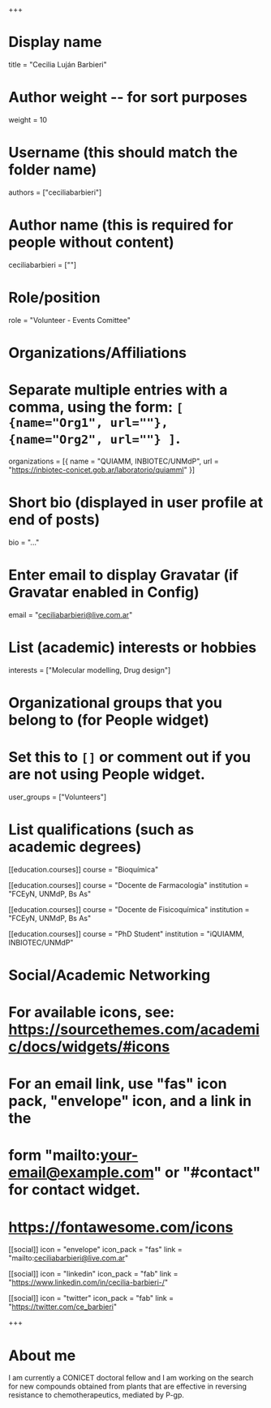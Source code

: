 +++
# Display name
title = "Cecilia Luján Barbieri"

# Author weight -- for sort purposes
weight = 10

# Username (this should match the folder name)
authors = ["ceciliabarbieri"]

# Author name (this is required for people without content)
ceciliabarbieri = [""]

# Role/position
role = "Volunteer - Events Comittee"

# Organizations/Affiliations
#   Separate multiple entries with a comma, using the form: `[ {name="Org1", url=""}, {name="Org2", url=""} ]`.
organizations = [{ name = "QUIAMM, INBIOTEC/UNMdP", url = "https://inbiotec-conicet.gob.ar/laboratorio/quiamml" }]

# Short bio (displayed in user profile at end of posts)
bio = "..."

# Enter email to display Gravatar (if Gravatar enabled in Config)
email = "ceciliabarbieri@live.com.ar"

# List (academic) interests or hobbies
interests = ["Molecular modelling, Drug design"]

# Organizational groups that you belong to (for People widget)
#   Set this to `[]` or comment out if you are not using People widget.
user_groups = ["Volunteers"]

# List qualifications (such as academic degrees)
[[education.courses]]
  course = "Bioquímica"

[[education.courses]]
course = "Docente de Farmacología"
institution = "FCEyN, UNMdP, Bs As"

[[education.courses]]
course = "Docente de Fisicoquímica"
institution = "FCEyN, UNMdP, Bs As"

[[education.courses]]
course = "PhD Student"
institution = "iQUIAMM, INBIOTEC/UNMdP"

# Social/Academic Networking
# For available icons, see: https://sourcethemes.com/academic/docs/widgets/#icons
#   For an email link, use "fas" icon pack, "envelope" icon, and a link in the
#   form "mailto:your-email@example.com" or "#contact" for contact widget.
#   https://fontawesome.com/icons

[[social]]
  icon = "envelope"
  icon_pack = "fas"
  link = "mailto:ceciliabarbieri@live.com.ar"


[[social]]
  icon = "linkedin"
  icon_pack = "fab"
  link = "https://www.linkedin.com/in/cecilia-barbieri-/"


[[social]]
  icon = "twitter"
  icon_pack = "fab"
  link = "https://twitter.com/ce_barbieri"

+++

# About me 
I am currently a CONICET doctoral fellow and I am working on the search for new compounds obtained from plants that are effective in reversing resistance to chemotherapeutics, mediated by P-gp.